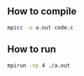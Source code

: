 ## How to compile

```bash
mpicc -o a.out code.c
```

## How to run

```bash
mpirun -np 4 ./a.out
```